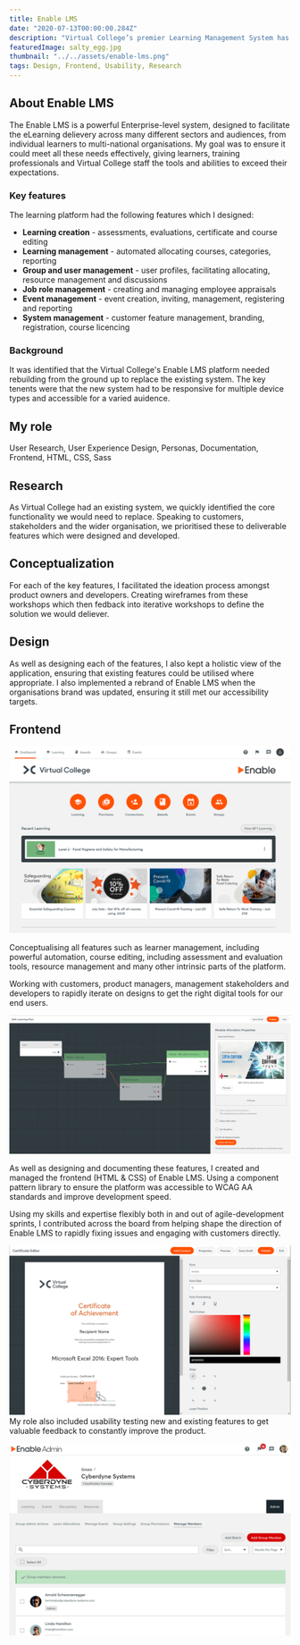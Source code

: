 ```yaml
---
title: Enable LMS
date: "2020-07-13T00:00:00.284Z"
description: "Virtual College’s premier Learning Management System has helped over four million learners reach with their personal and career development. The multi-functional platform has been designed to be easily used for both learners and training administrators."
featuredImage: salty_egg.jpg
thumbnail: "../../assets/enable-lms.png"
tags: Design, Frontend, Usability, Research
---
```


## About Enable LMS
The Enable LMS is a powerful Enterprise-level system, designed to facilitate the eLearning delievery across many different sectors and audiences, from individual learners to multi-national organisations. My goal was to ensure it could meet all these needs effectively, giving learners, training professionals and Virtual College staff the tools and abilities to exceed their expectations.

### Key features
The learning platform had the following features which I designed:
- **Learning creation** - assessments, evaluations, certificate and course editing
- **Learning management** - automated allocating courses, categories, reporting
- **Group and user management** - user profiles, facilitating allocating, resource management and discussions
- **Job role management** - creating and managing employee appraisals
- **Event management** - event creation, inviting, management, registering and reporting
- **System management** - customer feature management, branding, registration, course licencing

### Background
It was identified that the Virtual College's Enable LMS platform needed rebuilding from the ground up to replace the existing system. The key tenents were that the new system had to be responsive for multiple device types and accessible for a varied auidence.

## My role
User Research, User Experience Design, Personas, Documentation, Frontend, HTML, CSS, Sass

## Research
As Virtual College had an existing system, we quickly identified the core functionality we would need to replace. Speaking to customers, stakeholders and the wider organisation, we prioritised these to deliverable features which were designed and developed.

## Conceptualization
For each of the key features, I facilitated the ideation process amongst product owners and developers. Creating wireframes from these workshops which then fedback into iterative workshops to define the solution we would deliever.

## Design
As well as designing each of the features, I also kept a holistic view of the application, ensuring that existing features could be utilised where appropriate. I also implemented a rebrand of Enable LMS when the organisations brand was updated, ensuring it still met our accessibility targets.

## Frontend




![Enable LMS Dashboard](./enable-lms-dashboard.png)

Conceptualising all features such as learner management, including powerful automation, course editing, including assessment and evaluation tools, resource management and many other intrinsic parts of the platform.

Working with customers, product managers, management stakeholders and developers to rapidly iterate on designs to get the right digital tools for our end users.

![Learning Plan Editor](./learning-plan.png)

As well as designing and documenting these features, I created and managed the frontend (HTML & CSS) of Enable LMS. Using a component pattern library to ensure the platform was accessible to WCAG AA standards and improve development speed. 

Using my skills and expertise flexibly both in and out of agile-development sprints, I contributed across the board from helping shape the direction of Enable LMS to rapidly fixing issues and engaging with customers directly.

![Certificate Editor](./certificate-editor.png)
My role also included usability testing new and existing features to get valuable feedback to constantly improve the product.

![Group Members](./group-members.png)
